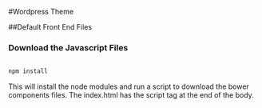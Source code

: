 #Wordpress Theme

##Default Front End Files

### Download the Javascript Files

```javascript

npm install

```

This will install the node modules and run a script to download the bower components files.  The index.html has the script tag at the end of the body.